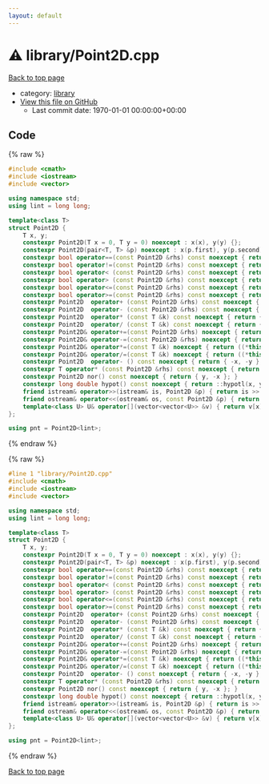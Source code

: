 ```yaml
---
layout: default
---
```


<!-- mathjax config similar to math.stackexchange -->
<script type="text/javascript" async
  src="https://cdnjs.cloudflare.com/ajax/libs/mathjax/2.7.5/MathJax.js?config=TeX-MML-AM_CHTML">
</script>
<script type="text/x-mathjax-config">
  MathJax.Hub.Config({
    TeX: { equationNumbers: { autoNumber: "AMS" }},
    tex2jax: {
      inlineMath: [ ['$','$'] ],
      processEscapes: true
    },
    "HTML-CSS": { matchFontHeight: false },
    displayAlign: "left",
    displayIndent: "2em"
  });
</script>

<script type="text/javascript" src="https://cdnjs.cloudflare.com/ajax/libs/jquery/3.4.1/jquery.min.js"></script>
<script src="https://cdn.jsdelivr.net/npm/jquery-balloon-js@1.1.2/jquery.balloon.min.js" integrity="sha256-ZEYs9VrgAeNuPvs15E39OsyOJaIkXEEt10fzxJ20+2I=" crossorigin="anonymous"></script>
<script type="text/javascript" src="../../assets/js/copy-button.js"></script>
<link rel="stylesheet" href="../../assets/css/copy-button.css" />


# :warning: library/Point2D.cpp

<a href="../../index.html">Back to top page</a>

* category: <a href="../../index.html#d521f765a49c72507257a2620612ee96">library</a>
* <a href="{{ site.github.repository_url }}/blob/master/library/Point2D.cpp">View this file on GitHub</a>
    - Last commit date: 1970-01-01 00:00:00+00:00




## Code

<a id="unbundled"></a>
{% raw %}
```cpp
#include <cmath>
#include <iostream>
#include <vector>

using namespace std;
using lint = long long;

template<class T>
struct Point2D {
	T x, y;
	constexpr Point2D(T x = 0, T y = 0) noexcept : x(x), y(y) {};
	constexpr Point2D(pair<T, T> &p) noexcept : x(p.first), y(p.second) {};
	constexpr bool operator==(const Point2D &rhs) const noexcept { return x == rhs.x && y == rhs.y; }
	constexpr bool operator!=(const Point2D &rhs) const noexcept { return !((*this) == rhs); }
	constexpr bool operator< (const Point2D &rhs) const noexcept { return x < rhs.x || (x == rhs.x && y < rhs.y); }
	constexpr bool operator> (const Point2D &rhs) const noexcept { return rhs < (*this); }
	constexpr bool operator<=(const Point2D &rhs) const noexcept { return !((*this) > rhs); }
	constexpr bool operator>=(const Point2D &rhs) const noexcept { return !((*this) < rhs); }
	constexpr Point2D  operator+ (const Point2D &rhs) const noexcept { return { x + rhs.x, y + rhs.y }; }
	constexpr Point2D  operator- (const Point2D &rhs) const noexcept { return { x - rhs.x, y - rhs.y }; }
	constexpr Point2D  operator* (const T &k) const noexcept { return { k * x, k * y }; }
	constexpr Point2D  operator/ (const T &k) const noexcept { return { x / k, y / k }; }
	constexpr Point2D& operator+=(const Point2D &rhs) noexcept { return ((*this) = (*this) + rhs); }
	constexpr Point2D& operator-=(const Point2D &rhs) noexcept { return ((*this) = (*this) - rhs); }
	constexpr Point2D& operator*=(const T &k) noexcept { return ((*this) = (*this) * k); }
	constexpr Point2D& operator/=(const T &k) noexcept { return ((*this) = (*this) / k); }
	constexpr Point2D  operator- () const noexcept { return { -x, -y }; }
	constexpr T operator* (const Point2D &rhs) const noexcept { return x * rhs.x + y * rhs.y; }
	constexpr Point2D nor() const noexcept { return { y, -x }; }
	constexpr long double hypot() const noexcept { return ::hypotl(x, y); }
	friend istream& operator>>(istream& is, Point2D &p) { return is >> p.x >> p.y; }
	friend ostream& operator<<(ostream& os, const Point2D &p) { return os << p.x << " " << p.y; }
	template<class U> U& operator[](vector<vector<U>> &v) { return v[x][y]; }
};

using pnt = Point2D<lint>;

```
{% endraw %}

<a id="bundled"></a>
{% raw %}
```cpp
#line 1 "library/Point2D.cpp"
#include <cmath>
#include <iostream>
#include <vector>

using namespace std;
using lint = long long;

template<class T>
struct Point2D {
	T x, y;
	constexpr Point2D(T x = 0, T y = 0) noexcept : x(x), y(y) {};
	constexpr Point2D(pair<T, T> &p) noexcept : x(p.first), y(p.second) {};
	constexpr bool operator==(const Point2D &rhs) const noexcept { return x == rhs.x && y == rhs.y; }
	constexpr bool operator!=(const Point2D &rhs) const noexcept { return !((*this) == rhs); }
	constexpr bool operator< (const Point2D &rhs) const noexcept { return x < rhs.x || (x == rhs.x && y < rhs.y); }
	constexpr bool operator> (const Point2D &rhs) const noexcept { return rhs < (*this); }
	constexpr bool operator<=(const Point2D &rhs) const noexcept { return !((*this) > rhs); }
	constexpr bool operator>=(const Point2D &rhs) const noexcept { return !((*this) < rhs); }
	constexpr Point2D  operator+ (const Point2D &rhs) const noexcept { return { x + rhs.x, y + rhs.y }; }
	constexpr Point2D  operator- (const Point2D &rhs) const noexcept { return { x - rhs.x, y - rhs.y }; }
	constexpr Point2D  operator* (const T &k) const noexcept { return { k * x, k * y }; }
	constexpr Point2D  operator/ (const T &k) const noexcept { return { x / k, y / k }; }
	constexpr Point2D& operator+=(const Point2D &rhs) noexcept { return ((*this) = (*this) + rhs); }
	constexpr Point2D& operator-=(const Point2D &rhs) noexcept { return ((*this) = (*this) - rhs); }
	constexpr Point2D& operator*=(const T &k) noexcept { return ((*this) = (*this) * k); }
	constexpr Point2D& operator/=(const T &k) noexcept { return ((*this) = (*this) / k); }
	constexpr Point2D  operator- () const noexcept { return { -x, -y }; }
	constexpr T operator* (const Point2D &rhs) const noexcept { return x * rhs.x + y * rhs.y; }
	constexpr Point2D nor() const noexcept { return { y, -x }; }
	constexpr long double hypot() const noexcept { return ::hypotl(x, y); }
	friend istream& operator>>(istream& is, Point2D &p) { return is >> p.x >> p.y; }
	friend ostream& operator<<(ostream& os, const Point2D &p) { return os << p.x << " " << p.y; }
	template<class U> U& operator[](vector<vector<U>> &v) { return v[x][y]; }
};

using pnt = Point2D<lint>;

```
{% endraw %}

<a href="../../index.html">Back to top page</a>

